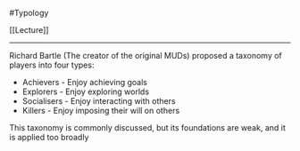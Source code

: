 #Typology 

[[Lecture]]

---
Richard Bartle (The creator of the original MUDs) proposed a taxonomy of players into four types:
- Achievers - Enjoy achieving goals
- Explorers - Enjoy exploring worlds
- Socialisers - Enjoy interacting with others
- Killers - Enjoy imposing their will on others

This taxonomy is commonly discussed, but its foundations are weak, and it is applied too broadly